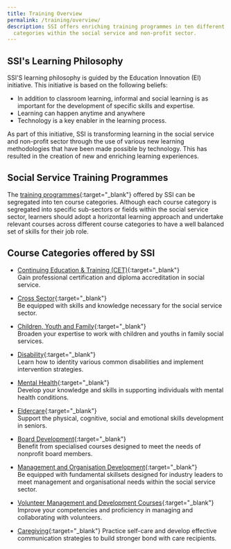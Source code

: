 ```yaml
---
title: Training Overview
permalink: /training/overview/
description: SSI offers enriching training programmes in ten different course
  categories within the social service and non-profit sector.
---
```

## SSI's Learning Philosophy

SSI'S learning philosophy is guided by the Education Innovation (EI) initiative. This initiative is based on the following beliefs:
- In addition to classroom learning, informal and social learning is as important for the development of specific skills and expertise.
- Learning can happen anytime and anywhere
- Technology is a key enabler in the learning process.

As part of this initiative, SSI is transforming learning in the social service and non-profit sector through the use of various new learning methodologies that have been made possible by technology. This has resulted in the creation of new and enriching learning experiences.

## Social Service Training Programmes
The [training programmes](https://iltms.ssi.gov.sg/registration#/Course){:target="_blank"}  offered by SSI can be segregated into ten course categories. Although each course category is segregated into specific sub-sectors or fields within the social service sector, learners should adopt a horizontal learning approach and undertake relevant courses across different course categories to have a well balanced set of skills for their job role. 

## Course Categories offered by SSI
* [Continuing Education & Training (CET)](https://www.ssi.gov.sg/training/cet-programmes){:target="_blank"}  
Gain professional certification and diploma accreditation in social service.

* [Cross Sector](https://www.ssi.gov.sg/training/cross-sector/){:target="_blank"} 
<br>Be equipped with skills and knowledge necessary for the social service sector.

* [Children, Youth and Family](https://www.ssi.gov.sg/training/cyandf/){:target="_blank"}  
Broaden your expertise to work with children and youths in family social services.

* [Disability](https://www.ssi.gov.sg/training/disability/){:target="_blank"}  
Learn how to identity various common disabilities and implement intervention strategies.

* [Mental Health](https://www.ssi.gov.sg/training/mental-health/){:target="_blank"}  
Develop your knowledge and skills in supporting individuals with mental health conditions.

* [Eldercare](https://www.ssi.gov.sg/training/eldercare/){:target="_blank"}  
Support the physical, cognitive, social and emotional skills development in seniors.

* [Board Development](https://www.ssi.gov.sg/training/board-development/){:target="_blank"}  
Benefit from specialised courses designed to meet the needs of nonprofit board members.

* [Management and Organisation Development](https://www.ssi.gov.sg/training/management-and-organisation-development/){:target="_blank"}  
Be equipped with fundamental skillsets designed for industry leaders to meet management and organisational needs within the social service sector.

* [Volunteer Management and Development Courses](https://www.ssi.gov.sg/training/volunteer-development-and-management/){:target="_blank"}  
Improve your competencies and proficiency in managing and collaborating with volunteers.

* [Caregiving](https://www.ssi.gov.sg/training/caregiving/){:target="_blank"}
Practice self-care and develop effective communication strategies to build stronger bond with care recipients.